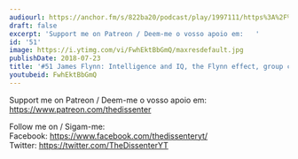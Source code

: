 ```yaml
---
audiourl: https://anchor.fm/s/822ba20/podcast/play/1997111/https%3A%2F%2Fd3ctxlq1ktw2nl.cloudfront.net%2Fproduction%2F2018-11-28%2F7648054-44100-2-cc8649aa33de7.mp3
draft: false
excerpt: 'Support me on Patreon / Deem-me o vosso apoio em:   '
id: '51'
image: https://i.ytimg.com/vi/FwhEktBbGmQ/maxresdefault.jpg
publishDate: 2018-07-23
title: '#51 James Flynn: Intelligence and IQ, the Flynn effect, group comparisons'
youtubeid: FwhEktBbGmQ
---
```

<div class="timelinks">

Support me on Patreon / Deem-me o vosso apoio em:   
https://www.patreon.com/thedissenter

Follow me on / Sigam-me:  
Facebook: https://www.facebook.com/thedissenteryt/  
Twitter: https://twitter.com/TheDissenterYT
</div>

